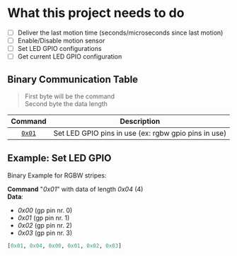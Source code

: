 # What this project needs to do

- [ ] Deliver the last motion time (seconds/microseconds since last motion)
- [ ] Enable/Disable motion sensor
- [ ] Set LED GPIO configurations
- [ ] Get current LED GPIO configuration

## Binary Communication Table

> First byte will be the command  
> Second byte the data length  

| Command | Description |
| :-----: | :---------: |
| [`0x01`](#0x01example) | Set LED GPIO pins in use (ex: rgbw gpio pins in use) |

<a id="0x01example"></a>
## Example: Set LED GPIO

Binary Example for RGBW stripes:  

**Command** "*0x01*" with data of length *0x04* (4)  
**Data**:  
* *0x00* (gp pin nr. 0)
* *0x01* (gp pin nr. 1)
* *0x02* (gp pin nr. 2)
* *0x03* (gp pin nr. 3)  

```python
[0x01, 0x04, 0x00, 0x01, 0x02, 0x03]
```
